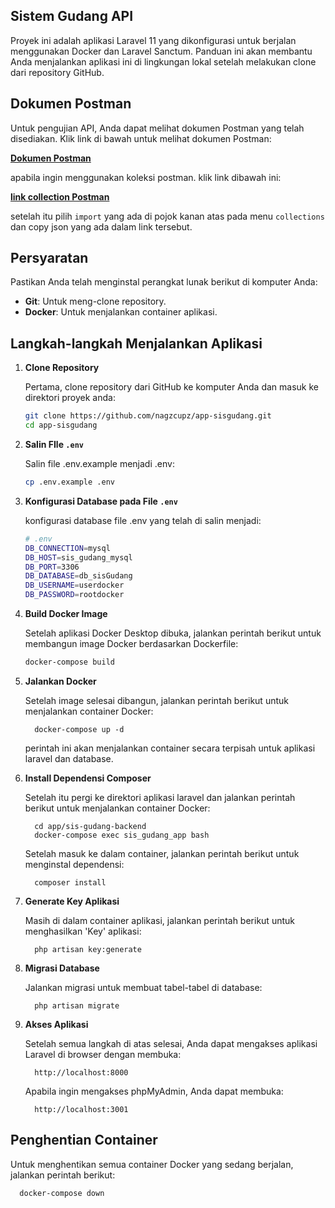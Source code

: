 ## Sistem Gudang API

Proyek ini adalah aplikasi Laravel 11 yang dikonfigurasi untuk berjalan menggunakan Docker dan Laravel Sanctum. Panduan ini akan membantu Anda menjalankan aplikasi ini di lingkungan lokal setelah melakukan clone dari repository GitHub.

## Dokumen Postman

Untuk pengujian API, Anda dapat melihat dokumen Postman yang telah disediakan. Klik link di bawah untuk melihat dokumen Postman:

[**Dokumen Postman**](https://documenter.getpostman.com/view/17405806/2sA3sAioRL)

apabila ingin menggunakan koleksi postman. klik link dibawah ini:

[**link collection Postman**](https://api.postman.com/collections/17405806-100f097b-b36d-424a-91c1-65633ad716f4?access_key=PMAT-01J5TB8MC4MEZZ6T6R5YBCQKXS)

setelah itu pilih `import` yang ada di pojok kanan atas pada menu `collections` dan copy json yang ada dalam link tersebut. 

## Persyaratan

Pastikan Anda telah menginstal perangkat lunak berikut di komputer Anda:

- **Git**: Untuk meng-clone repository.
- **Docker**: Untuk menjalankan container aplikasi.

## Langkah-langkah Menjalankan Aplikasi

1. **Clone Repository**

   Pertama, clone repository dari GitHub ke komputer Anda dan masuk ke direktori proyek anda:

    ```bash
   git clone https://github.com/nagzcupz/app-sisgudang.git
   cd app-sisgudang

2. **Salin FIle `.env`**

   Salin file .env.example menjadi .env:

    ```bash
   cp .env.example .env

3. **Konfigurasi Database pada File `.env`**

   konfigurasi database file .env yang telah di salin menjadi:

    ```bash
   # .env
   DB_CONNECTION=mysql
   DB_HOST=sis_gudang_mysql
   DB_PORT=3306
   DB_DATABASE=db_sisGudang
   DB_USERNAME=userdocker
   DB_PASSWORD=rootdocker

4. **Build Docker Image**
   
   Setelah aplikasi Docker Desktop dibuka, jalankan perintah berikut untuk membangun image Docker berdasarkan Dockerfile:

    ```bash
   docker-compose build

5. **Jalankan Docker**
   
   Setelah image selesai dibangun, jalankan perintah berikut untuk menjalankan container Docker:
   
         docker-compose up -d
   
   perintah ini akan menjalankan container secara terpisah untuk aplikasi laravel dan database.

6. **Install Dependensi Composer**
   
   Setelah itu pergi ke direktori aplikasi laravel dan jalankan perintah berikut untuk menjalankan container Docker:
   
         cd app/sis-gudang-backend
         docker-compose exec sis_gudang_app bash
   
   Setelah masuk ke dalam container, jalankan perintah berikut untuk menginstal dependensi:

         composer install

7. **Generate Key Aplikasi**
   
   Masih di dalam container aplikasi, jalankan perintah berikut untuk menghasilkan 'Key' aplikasi:
   
         php artisan key:generate

8. **Migrasi Database**
   
   Jalankan migrasi untuk membuat tabel-tabel di database:
   
         php artisan migrate
   
9. **Akses Aplikasi**
   
   Setelah semua langkah di atas selesai, Anda dapat mengakses aplikasi Laravel di browser dengan membuka:
   
         http://localhost:8000

   Apabila ingin mengakses phpMyAdmin, Anda dapat membuka:

         http://localhost:3001
   
## Penghentian Container

Untuk menghentikan semua container Docker yang sedang berjalan, jalankan perintah berikut:

      docker-compose down
